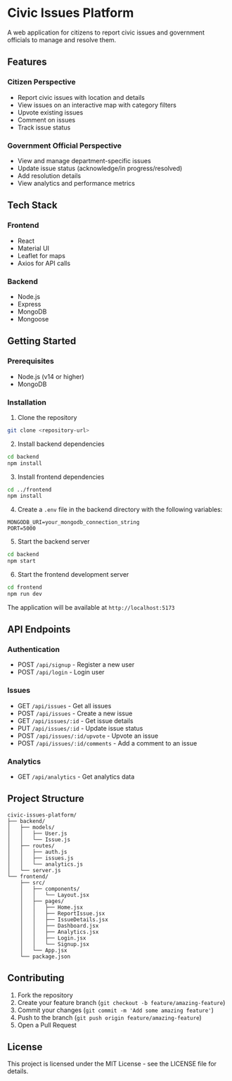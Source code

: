 # Civic Issues Platform

A web application for citizens to report civic issues and government officials to manage and resolve them.

## Features

### Citizen Perspective
- Report civic issues with location and details
- View issues on an interactive map with category filters
- Upvote existing issues
- Comment on issues
- Track issue status

### Government Official Perspective
- View and manage department-specific issues
- Update issue status (acknowledge/in progress/resolved)
- Add resolution details
- View analytics and performance metrics

## Tech Stack

### Frontend
- React
- Material UI
- Leaflet for maps
- Axios for API calls

### Backend
- Node.js
- Express
- MongoDB
- Mongoose

## Getting Started

### Prerequisites
- Node.js (v14 or higher)
- MongoDB

### Installation

1. Clone the repository
```bash
git clone <repository-url>
```

2. Install backend dependencies
```bash
cd backend
npm install
```

3. Install frontend dependencies
```bash
cd ../frontend
npm install
```

4. Create a `.env` file in the backend directory with the following variables:
```
MONGODB_URI=your_mongodb_connection_string
PORT=5000
```

5. Start the backend server
```bash
cd backend
npm start
```

6. Start the frontend development server
```bash
cd frontend
npm run dev
```

The application will be available at `http://localhost:5173`

## API Endpoints

### Authentication
- POST `/api/signup` - Register a new user
- POST `/api/login` - Login user

### Issues
- GET `/api/issues` - Get all issues
- POST `/api/issues` - Create a new issue
- GET `/api/issues/:id` - Get issue details
- PUT `/api/issues/:id` - Update issue status
- POST `/api/issues/:id/upvote` - Upvote an issue
- POST `/api/issues/:id/comments` - Add a comment to an issue

### Analytics
- GET `/api/analytics` - Get analytics data

## Project Structure

```
civic-issues-platform/
├── backend/
│   ├── models/
│   │   ├── User.js
│   │   └── Issue.js
│   ├── routes/
│   │   ├── auth.js
│   │   ├── issues.js
│   │   └── analytics.js
│   └── server.js
└── frontend/
    ├── src/
    │   ├── components/
    │   │   └── Layout.jsx
    │   ├── pages/
    │   │   ├── Home.jsx
    │   │   ├── ReportIssue.jsx
    │   │   ├── IssueDetails.jsx
    │   │   ├── Dashboard.jsx
    │   │   ├── Analytics.jsx
    │   │   ├── Login.jsx
    │   │   └── Signup.jsx
    │   └── App.jsx
    └── package.json
```

## Contributing

1. Fork the repository
2. Create your feature branch (`git checkout -b feature/amazing-feature`)
3. Commit your changes (`git commit -m 'Add some amazing feature'`)
4. Push to the branch (`git push origin feature/amazing-feature`)
5. Open a Pull Request

## License

This project is licensed under the MIT License - see the LICENSE file for details. 